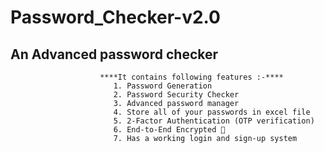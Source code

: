 # Password_Checker-v2.0
## An Advanced password checker
                        ****It contains following features :-****
                           1. Password Generation
                           2. Password Security Checker
                           3. Advanced password manager
                           4. Store all of your passwords in excel file
                           5. 2-Factor Authentication (OTP verification)
                           6. End-to-End Encrypted 🔐
                           7. Has a working login and sign-up system